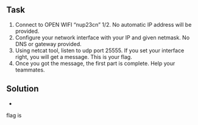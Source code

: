 ## Task

1. Connect to OPEN WIFI “nup23cn” 1/2. No automatic IP address will be provided.
2. Configure your network interface with your IP and given netmask. No DNS or gateway provided.
3. Using netcat tool, listen to udp port 25555. If you set your interface right, you will get a message. This is your flag.
4. Once you got the message, the first part is complete. Help your teammates.

## Solution

* 

flag is 